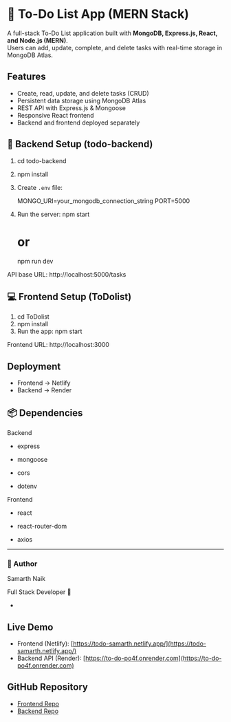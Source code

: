 # 📝 To-Do List App (MERN Stack)

A full-stack To-Do List application built with **MongoDB, Express.js, React, and Node.js (MERN)**.  
Users can add, update, complete, and delete tasks with real-time storage in MongoDB Atlas.

## Features

- Create, read, update, and delete tasks (CRUD)
- Persistent data storage using MongoDB Atlas
- REST API with Express.js & Mongoose
- Responsive React frontend
- Backend and frontend deployed separately



## 🔧 Backend Setup (todo-backend)

1. cd todo-backend
2. npm install
3. Create `.env` file:

   MONGO_URI=your_mongodb_connection_string
   PORT=5000

4. Run the server:
   npm start
   # or
   npm run dev

API base URL: http://localhost:5000/tasks

## 💻 Frontend Setup (ToDolist)

1. cd ToDolist
2. npm install
3. Run the app:
   npm start

Frontend URL: http://localhost:3000

## Deployment

- Frontend → Netlify
- Backend → Render 

## 📦 Dependencies
Backend

- express

- mongoose

- cors

- dotenv



Frontend

- react

- react-router-dom

- axios
---

### 🙌 Author
Samarth Naik

Full Stack Developer 🚀

- 



## Live Demo
- Frontend (Netlify): [https://todo-samarth.netlify.app/](https://todo-samarth.netlify.app/)
- Backend API (Render): [https://to-do-po4f.onrender.com](https://to-do-po4f.onrender.com)

## GitHub Repository
- [Frontend Repo](https://github.com/Samarth-Naik07/TO-DO/tree/main/ToDolist)
- [Backend Repo](https://github.com/Samarth-Naik07/TO-DO/tree/main/todo-backend)

